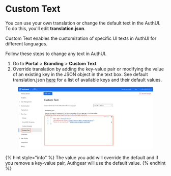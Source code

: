 # Custom Text

You can use your own translation or change the default text in the AuthUI. To do this, you'll edit **translation.json**.

Custom Text enables the customization of specific UI texts in AuthUI for different languages.

Follow these steps to change any text in AuthUI.

1. Go to **Portal** > **Branding** > **Custom Text**
2. Override translation by adding the key-value pair or modifying the value of an existing key in the JSON object in the text box. See default translation.json [here](https://github.com/authgear/authgear-server/blob/52b0c60d8ea2/resources/authgear/templates/en/translation.json) for a list of available keys and their default values.

<figure><img src="../../../.gitbook/assets/authgear-custom-text-fix1.png" alt=""><figcaption></figcaption></figure>

{% hint style="info" %}
The value you add will override the default and if you remove a key-value pair, Authgear will use the default value.
{% endhint %}
